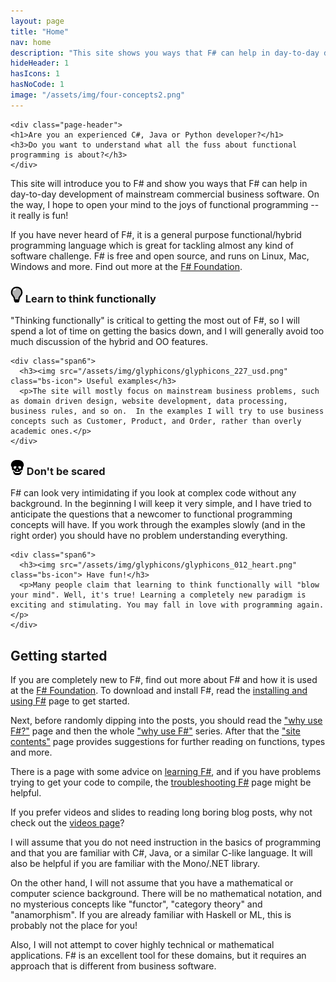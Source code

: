 ```yaml
---
layout: page
title: "Home"
nav: home
description: "This site shows you ways that F# can help in day-to-day development of mainstream commercial business software"
hideHeader: 1
hasIcons: 1
hasNoCode: 1
image: "/assets/img/four-concepts2.png"
---
```


<div class="row-fluid">  
<div class="span12">

    <div class="page-header">
    <h1>Are you an experienced C#, Java or Python developer?</h1>
    <h3>Do you want to understand what all the fuss about functional programming is about?</h3>
    </div>

</div>
</div>
	
<div class="row-fluid " >	
<p>
This site will introduce you to F# and show you ways that F# can help in day-to-day development of mainstream commercial business software. On the way, I hope to open your mind to the joys of functional programming -- it really is fun!
</p>
<p>
If you have never heard of F#, it is a general purpose functional/hybrid programming language which is great for tackling almost any kind of software challenge.  F# is free and open source, and runs on Linux, Mac, Windows and more. Find out more at the  <a href="http://fsharp.org/">F# Foundation</a>.  
</p>
</div>

<div class="row-fluid extraMarginTop">	

<div class="span6">
  <h3><img src="/assets/img/glyphicons/glyphicons_064_lightbulb.png" class="bs-icon"> Learn to think functionally</h3>
  <p>"Thinking functionally" is critical to getting the most out of F#, so I will spend a lot of time on getting the basics down, and I will generally avoid too much discussion of the hybrid and OO features.</p>
</div>

    <div class="span6">
      <h3><img src="/assets/img/glyphicons/glyphicons_227_usd.png" class="bs-icon"> Useful examples</h3>
      <p>The site will mostly focus on mainstream business problems, such as domain driven design, website development, data processing, business rules, and so on.  In the examples I will try to use business concepts such as Customer, Product, and Order, rather than overly academic ones.</p>
    </div>
</div>
	
<div class="row-fluid">	
    <div class="span6">
      <h3><img src="/assets/img/glyphicons/glyphicons_290_skull.png" class="bs-icon"> Don't be scared</h3>
      <p>F# can look very intimidating if you look at complex code without any background. In the beginning I will keep it very simple, and I have tried to anticipate the questions that a newcomer to functional programming concepts will have. If you work through the examples slowly (and in the right order) you should have no problem understanding everything.</p>
    </div>
	
	<div class="span6">
	  <h3><img src="/assets/img/glyphicons/glyphicons_012_heart.png" class="bs-icon"> Have fun!</h3>
	  <p>Many people claim that learning to think functionally will "blow your mind". Well, it's true! Learning a completely new paradigm is exciting and stimulating. You may fall in love with programming again.</p>
	</div>

</div>

## Getting started

If you are completely new to F#, find out more about F# and how it is used at the [F# Foundation](http://fsharp.org/). To download and install F#, read the [installing and using F#](/installing-and-using/) page to get started.

Next, before randomly dipping into the posts, you should read the ["why use F#?"](/why-use-fsharp/) page and then the whole ["why use F#"](/series/why-use-fsharp.html) series.
After that the ["site contents"](/site-contents/) page provides suggestions for further reading on functions, types and more.

There is a page with some advice on [learning F#](/learning-fsharp/), and if you have problems trying to get your code to compile, the [troubleshooting F#](/troubleshooting-fsharp/) page might be helpful.

If you prefer videos and slides to reading long boring blog posts, why not check out the [videos page](/video)?

I will assume that you do not need instruction in the basics of programming and that you are familiar with C#, Java, or a similar C-like language.  It will also be helpful if you are familiar with the Mono/.NET library.

On the other hand, I will not assume that you have a mathematical or computer science background. There will be no mathematical notation, and no mysterious concepts like "functor", "category theory" and "anamorphism". If you are already familiar with Haskell or ML, this is probably not the place for you!

Also, I will not attempt to cover highly technical or mathematical applications. F# is an excellent tool for these domains, but it requires an approach that is different from business software.  


